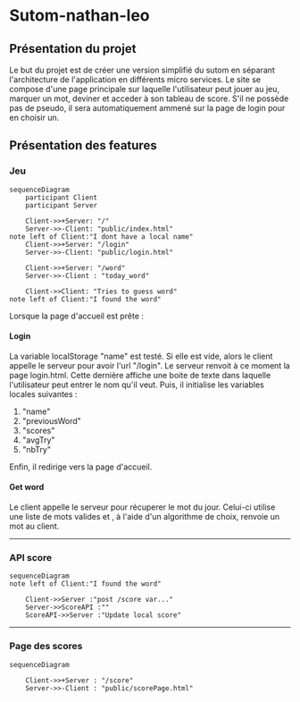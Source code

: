 # Sutom-nathan-leo

## Présentation du projet

Le but du projet est de créer une version simplifié du sutom en séparant l'architecture de l'application en différents micro services. Le site se compose d'une page principale sur laquelle l'utilisateur peut jouer au jeu, marquer un mot, deviner et acceder à son tableau de score. S'il ne possède pas de pseudo, il sera automatiquement ammené sur la page de login pour en choisir un.

## Présentation des features

### Jeu

```mermaid
sequenceDiagram
    participant Client
    participant Server

    Client->>+Server: "/"
    Server->>-Client: "public/index.html"
note left of Client:"I dont have a local name"
    Client->>+Server: "/login"
    Server->>-Client: "public/login.html"

    Client->>+Server: "/word"
    Server->>-Client : "today_word"

    Client->>Client: "Tries to guess word"
note left of Client:"I found the word"
```

Lorsque la page d'accueil est prête :

#### Login
La variable localStorage "name" est testé. Si elle est vide, alors le client appelle le serveur pour avoir l'url "/login". Le serveur renvoit à ce moment la page login.html. Cette dernière affiche une boite de texte dans laquelle l'utilisateur peut entrer le nom qu'il veut. Puis, il initialise les variables locales suivantes : 
1. "name"
2. "previousWord"
3. "scores"
4. "avgTry"
5. "nbTry"

Enfin, il redirige vers la page d'accueil.



 
#### Get word

Le client appelle le serveur pour récuperer le mot du jour. Celui-ci utilise une liste de mots valides et , à l'aide d'un algorithme de choix, renvoie un mot au client.

---
### API score

```mermaid
sequenceDiagram
note left of Client:"I found the word"
    
    Client->>Server :"post /score var..."
    Server->>ScoreAPI :""
    ScoreAPI->>Server :"Update local score"
```




---
### Page des scores

```mermaid
sequenceDiagram

    Client->>+Server : "/score"
    Server->>-Client : "public/scorePage.html"
```
